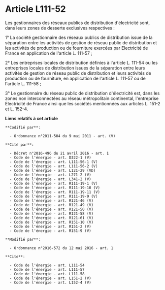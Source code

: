 # Article L111-52

Les gestionnaires des réseaux publics de distribution d'électricité sont, dans leurs zones de desserte exclusives
respectives : 

1° La société gestionnaire des réseaux publics de distribution issue de la séparation entre les activités de gestion de
réseau public de distribution et les activités de production ou de fourniture exercées par Electricité de France en
application de l'article L. 111-57 ; 

2° Les entreprises locales de distribution définies à l'article L. 111-54 ou les entreprises locales de distribution issues
de la séparation entre leurs activités de gestion de réseau public de distribution et leurs activités de production ou de
fourniture, en application de l'article L. 111-57 ou de l'article L. 111-58 ; 

3° Le gestionnaire du réseau public de distribution d'électricité est, dans les zones non interconnectées au réseau
métropolitain continental, l'entreprise Electricité de France ainsi que les sociétés mentionnées aux articles L. 151-2 et L.
152-4.

**Liens relatifs à cet article**

	**Codifié par**:

	  - Ordonnance n°2011-504 du 9 mai 2011 - art. (V)

	**Cité par**:

	  - Décret n°2016-496 du 21 avril 2016 - art. 1
	  - Code de l'énergie - art. D322-1 (V)
	  - Code de l'énergie - art. L111-56-1 (V)
	  - Code de l'énergie - art. L111-56-2 (V)
	  - Code de l'énergie - art. L121-29 (VD)
	  - Code de l'énergie - art. L271-2 (V)
	  - Code de l'énergie - art. L341-2 (V)
	  - Code de l'énergie - art. R111-19-1 (V)
	  - Code de l'énergie - art. R111-19-10 (V)
	  - Code de l'énergie - art. R111-19-11 (V)
	  - Code de l'énergie - art. R111-19-9 (V)
	  - Code de l'énergie - art. R121-46 (V)
	  - Code de l'énergie - art. R121-49 (V)
	  - Code de l'énergie - art. R121-50 (V)
	  - Code de l'énergie - art. R121-58 (V)
	  - Code de l'énergie - art. R121-61 (V)
	  - Code de l'énergie - art. R151-10 (V)
	  - Code de l'énergie - art. R151-2 (V)
	  - Code de l'énergie - art. R151-9 (V)

	**Modifié par**:

	  - Ordonnance n°2016-572 du 12 mai 2016 - art. 1

	**Cite**:

	  - Code de l'énergie - art. L111-54
	  - Code de l'énergie - art. L111-57
	  - Code de l'énergie - art. L111-58
	  - Code de l'énergie - art. L151-2 (V)
	  - Code de l'énergie - art. L152-4 (V)
